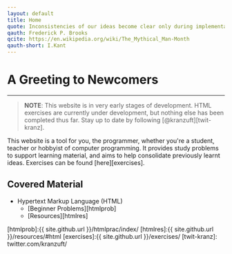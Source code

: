```yaml
---
layout: default
title: Home
quote: Inconsistencies of our ideas become clear only during implementation. Thus it is that writing, experimentation, "working out" are essential disciplines for the theoretician.
qauth: Frederick P. Brooks
qcite: https://en.wikipedia.org/wiki/The_Mythical_Man-Month
qauth-short: I.Kant
---
```


# A Greeting to Newcomers

-------------------------

> **NOTE**: This website is in very early stages of development. HTML exercises are currently under development, but nothing else has been completed thus far. Stay up to date by following [@kranzuft][twit-kranz].

This website is a tool for you, the programmer, whether you're a student, teacher or hobbyist of computer programming. It provides study problems to support learning material, and aims to help consolidate previously learnt ideas. Exercises can be found [here][exercises].

## Covered Material

* Hypertext Markup Language (HTML) 
    * [Beginner Problems][htmlprob] 
    * [Resources][htmlres]

[htmlprob]:{{ site.github.url }}/htmlprac/index/
[htmlres]:{{ site.github.url }}/resources/#html
[exercises]:{{ site.github.url }}/exercises/
[twit-kranz]: twitter.com/kranzuft/
